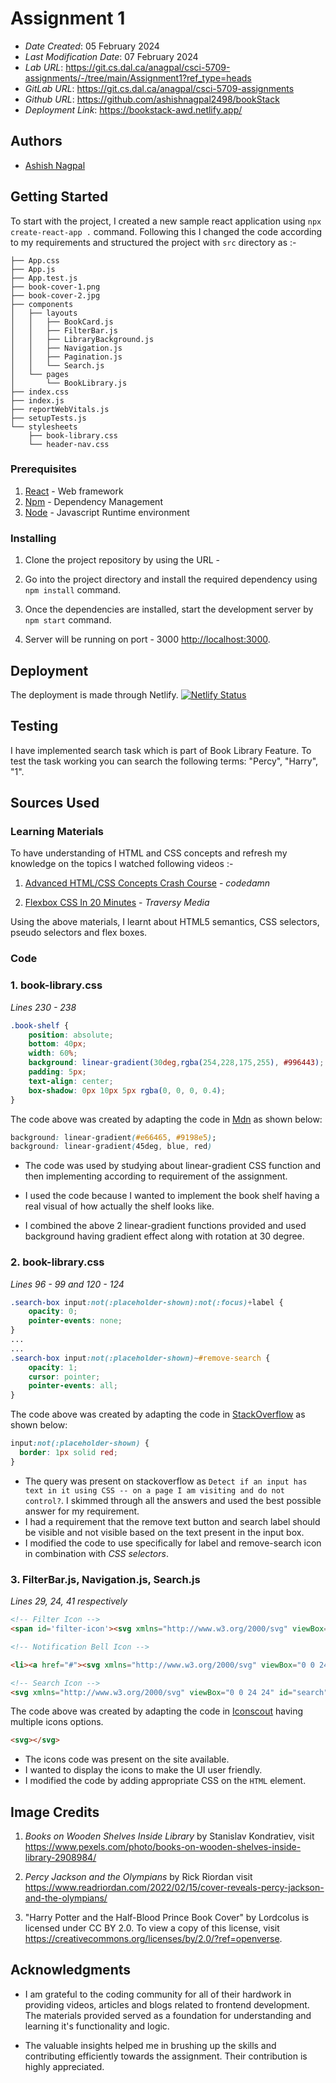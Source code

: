 
# Assignment 1

* *Date Created*: 05 February 2024
* *Last Modification Date*: 07 February 2024
* *Lab URL*: https://git.cs.dal.ca/anagpal/csci-5709-assignments/-/tree/main/Assignment1?ref_type=heads
* *GitLab URL*: https://git.cs.dal.ca/anagpal/csci-5709-assignments
* *Github URL*: https://github.com/ashishnagpal2498/bookStack
* *Deployment Link*: https://bookstack-awd.netlify.app/


## Authors

* [Ashish Nagpal](ashish.nagpal@dal.ca)

## Getting Started

To start with the project, I created a new sample react application using ```npx create-react-app .``` command. Following this I changed the code according to my requirements and structured the project with ``src`` directory as :-
```
├── App.css
├── App.js
├── App.test.js
├── book-cover-1.png
├── book-cover-2.jpg
├── components
│   ├── layouts
│   │   ├── BookCard.js
│   │   ├── FilterBar.js
│   │   ├── LibraryBackground.js
│   │   ├── Navigation.js
│   │   ├── Pagination.js
│   │   └── Search.js
│   └── pages
│       └── BookLibrary.js
├── index.css
├── index.js
├── reportWebVitals.js
├── setupTests.js
└── stylesheets
    ├── book-library.css
    └── header-nav.css
```

### Prerequisites

1. [React](https://legacy.reactjs.org/docs/getting-started.html/) - Web framework
2. [Npm](https://docs.npmjs.com//) - Dependency Management
3. [Node]() - Javascript Runtime environment

### Installing

1. Clone the project repository by using the URL - 

2. Go into the project directory and install the required dependency using ```npm install``` command.

3. Once the dependencies are installed, start the development server by ```npm start``` command.

4. Server will be running on port - 3000 [http://localhost:3000](http://localhost:3000). 

## Deployment

The deployment is made through Netlify. 
[![Netlify Status](https://api.netlify.com/api/v1/badges/91e4c658-01a7-4e65-a1eb-f70557c9f365/deploy-status)](https://app.netlify.com/sites/bookstack-awd/deploys)

## Testing
I have implemented search task which is part of Book Library Feature. To test the task working you can search the following terms: "Percy", "Harry", "1".

## Sources Used

### Learning Materials
To have understanding of HTML and CSS concepts and refresh my knowledge on the topics I watched following videos :-
1. [Advanced HTML/CSS Concepts Crash Course](https://www.youtube.com/watch?v=XhqEuyWjbdo) - *codedamn*

2. [Flexbox CSS In 20 Minutes](https://www.youtube.com/watch?v=JJSoEo8JSnc) - *Traversy Media*

Using the above materials, I learnt about HTML5 semantics, CSS selectors, pseudo selectors and flex boxes.

### Code 

### 1.  book-library.css

*Lines 230 - 238*

```css
.book-shelf {
    position: absolute;
    bottom: 40px;
    width: 60%;
    background: linear-gradient(30deg,rgba(254,228,175,255), #996443); /* Used here */
    padding: 5px;
    text-align: center;
    box-shadow: 0px 10px 5px rgba(0, 0, 0, 0.4);
} 

```

The code above was created by adapting the code in [Mdn](https://developer.mozilla.org/en-US/docs/Web/CSS/gradient/linear-gradient) as shown below: 

```css
background: linear-gradient(#e66465, #9198e5);
background: linear-gradient(45deg, blue, red)

```

- The code was used by studying about linear-gradient CSS function and then implementing according to requirement of the assignment.

- I used the code because I wanted to implement the book shelf having a real visual of how actually the shelf looks like.

- I combined the above 2 linear-gradient functions provided and used background having gradient effect along with rotation at 30 degree.

### 2. book-library.css

*Lines 96 - 99 and 120 - 124*

```css
.search-box input:not(:placeholder-shown):not(:focus)+label {
    opacity: 0;
    pointer-events: none;
}
...
...
.search-box input:not(:placeholder-shown)~#remove-search {
    opacity: 1;
    cursor: pointer;
    pointer-events: all;
}
```

The code above was created by adapting the code in [StackOverflow](https://stackoverflow.com/a/61130966) as shown below: 

```css
input:not(:placeholder-shown) {
  border: 1px solid red;
}
```

- The query was present on stackoverflow as ``` Detect if an input has text in it using CSS -- on a page I am visiting and do not control? ```. I skimmed through all the answers and used the best possible answer for my requirement.
- I had a requirement that the remove text button and search label should be visible and not visible based on the text present in the input box. 
- I modified the code to use specifically for label and remove-search icon in combination with *CSS selectors*.

### 3. FilterBar.js, Navigation.js, Search.js

*Lines 29, 24, 41 respectively*

```html
<!-- Filter Icon -->
<span id='filter-icon'><svg xmlns="http://www.w3.org/2000/svg" viewBox="0 0 32 32" id="filter"><path d="M2 7h.142a3.981 3.981 0 0 0 7.716 0H30a1 1 0 0 0 0-2H9.858a3.981 3.981 0 0 0-7.716 0H2a1 1 0 0 0 0 2zm4-3a2 2 0 1 1-2 2 2 2 0 0 1 2-2zm24 11h-.142a3.981 3.981 0 0 0-7.716 0H2a1 1 0 0 0 0 2h20.142a3.981 3.981 0 0 0 7.716 0H30a1 1 0 0 0 0-2zm-4 3a2 2 0 1 1 2-2 2 2 0 0 1-2 2zm4 7H19.858a3.981 3.981 0 0 0-7.716 0H2a1 1 0 0 0 0 2h10.142a3.981 3.981 0 0 0 7.716 0H30a1 1 0 0 0 0-2zm-14 3a2 2 0 1 1 2-2 2 2 0 0 1-2 2z"></path></svg> </span>

<!-- Notification Bell Icon -->

<li><a href="#"><svg xmlns="http://www.w3.org/2000/svg" viewBox="0 0 24 24" id="Bell"><g data-name="Layer 2" fill="#ffffff" ><g data-name="bell" fill="#ffffff" ><rect width="24" height="24" opacity="0" fill="#ffffff" ></rect><path d="M20.52 15.21l-1.8-1.81V8.94a6.86 6.86 0 0 0-5.82-6.88 6.74 6.74 0 0 0-7.62 6.67v4.67l-1.8 1.81A1.64 1.64 0 0 0 4.64 18H8v.34A3.84 3.84 0 0 0 12 22a3.84 3.84 0 0 0 4-3.66V18h3.36a1.64 1.64 0 0 0 1.16-2.79zM14 18.34A1.88 1.88 0 0 1 12 20a1.88 1.88 0 0 1-2-1.66V18h4zM5.51 16l1.18-1.18a2 2 0 0 0 .59-1.42V8.73A4.73 4.73 0 0 1 8.9 5.17 4.67 4.67 0 0 1 12.64 4a4.86 4.86 0 0 1 4.08 4.9v4.5a2 2 0 0 0 .58 1.42L18.49 16z" fill="#ffffff"></path></g></g></svg></a></li>

<!-- Search Icon -->
<svg xmlns="http://www.w3.org/2000/svg" viewBox="0 0 24 24" id="search"><g data-name="Layer 2"><path d="m20.71 19.29-3.4-3.39A7.92 7.92 0 0 0 19 11a8 8 0 1 0-8 8 7.92 7.92 0 0 0 4.9-1.69l3.39 3.4a1 1 0 0 0 1.42 0 1 1 0 0 0 0-1.42zM5 11a6 6 0 1 1 6 6 6 6 0 0 1-6-6z" data-name="search"></path></g></svg>

```
The code above was created by adapting the code in [Iconscout](https://iconscout.com/icons/cross) having multiple icons options. 


```html
<svg></svg>
```


- The icons code was present on the site available.
- I wanted to display the icons to make the UI user friendly.
- I modified the code by adding appropriate CSS on the ``HTML`` element.

## Image Credits
1. *Books on Wooden Shelves Inside Library* by Stanislav Kondratiev, visit https://www.pexels.com/photo/books-on-wooden-shelves-inside-library-2908984/

2. *Percy Jackson and the Olympians* by Rick Riordan visit https://www.readriordan.com/2022/02/15/cover-reveals-percy-jackson-and-the-olympians/

3. "Harry Potter and the Half-Blood Prince Book Cover" by Lordcolus is licensed under CC BY 2.0. To view a copy of this license, visit https://creativecommons.org/licenses/by/2.0/?ref=openverse. 


## Acknowledgments
* I am grateful to the coding community for all of their hardwork in providing videos, articles and blogs related to frontend development. The materials provided served as a foundation for understanding and learning it's functionality and logic. 

* The valuable insights helped me in brushing up the skills and contributing efficiently towards the assignment. Their contribution is highly appreciated.